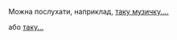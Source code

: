 Можна послухати, наприклад, [таку музичку....](https://youtu.be/BI8N2569jSg?t=220)

або [таку...](https://youtu.be/BI8N2569jSg?t=5402) 

